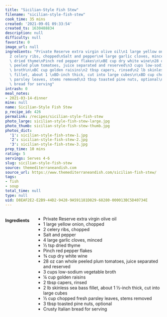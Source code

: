 ```yaml
---
title: "Sicilian-Style Fish Stew"
filename: "sicilian-style-fish-stew"
cook_time: 35 mins
created: '2021-09-01 09:33:54'
created_ts: 1630488834
description: null
difficulty: null
favorite: 0
image_url: null
ingredients: "Private Reserve extra virgin olive oil\n1 large yellow onion, chopped\n\
  2 celery ribs, chopped\nSalt and pepper\n4 large garlic cloves, minced\n\xBD tsp\
  \ dried thyme\nPinch red pepper flakes\n\xBE cup dry white wine\n28 oz can whole\
  \ peeled plum tomatoes, juice separated and reserved\n3 cups low-sodium vegetable\
  \ broth\n\xBC cup golden raisins\n2 tbsp capers, rinsed\n2 lb skinless sea bass\
  \ fillet, about 1 \xBD-inch thick, cut into large cubes\n\xBD cup chopped fresh\
  \ parsley leaves, stems removed\n3 tbsp toasted pine nuts, optional\nCrusty Italian\
  \ bread for serving"
intrash: 0
meal_notes:
- 2021-03-14-dinner
mine: null
name: Sicilian-Style Fish Stew
p_recipe_id: 426
permalink: /recipes/sicilian-style-fish-stew
photo_large: sicilian-style-fish-stew-large.jpg
photo_thumb: sicilian-style-fish-stew-thumb.jpg
photos_dict:
  '1': sicilian-style-fish-stew-1.jpg
  '2': sicilian-style-fish-stew-2.jpg
  '3': sicilian-style-fish-stew-3.jpg
prep_time: 10 mins
rating: 5
servings: Serves 4-6
slug: sicilian-style-fish-stew
source: themediterraneandish.com
source_url: https://www.themediterraneandish.com/sicilian-fish-stew/
tags:
- fish
- soup
total_time: null
type: null
uid: D8EAF2E2-E2B9-44D2-9428-9A591181D829-68280-000013BC5D40734E
---
```

<div class="columns large-7 small-12" id="writeup">	</div><!-- #writeup -->
</div><!-- #row-one -->
<div class="row" id="row-two">	<div class="columns large-4 small-12" id="ingredients"><h4>Ingredients</h4><div class="box box-ingredients content"><ul>
<li>Private Reserve extra virgin olive oil</li>
<li>1 large yellow onion, chopped</li>
<li>2 celery ribs, chopped</li>
<li>Salt and pepper</li>
<li>4 large garlic cloves, minced</li>
<li>½ tsp dried thyme</li>
<li>Pinch red pepper flakes</li>
<li>¾ cup dry white wine</li>
<li>28 oz can whole peeled plum tomatoes, juice separated and reserved</li>
<li>3 cups low-sodium vegetable broth</li>
<li>¼ cup golden raisins</li>
<li>2 tbsp capers, rinsed</li>
<li>2 lb skinless sea bass fillet, about 1 ½-inch thick, cut into large cubes</li>
<li>½ cup chopped fresh parsley leaves, stems removed</li>
<li>3 tbsp toasted pine nuts, optional</li>
<li>Crusty Italian bread for serving</li>
</ul>
</div>	</div>	<div class="columns large-6 small-12" id="directions">	</div>
